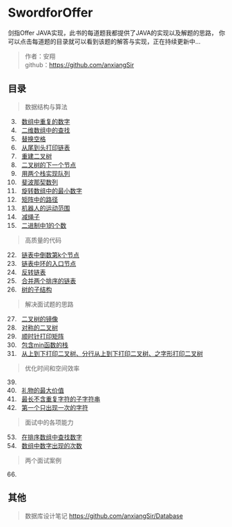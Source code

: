 <link href="markdown.css" rel="stylesheet"></link>

# SwordforOffer
剑指Offer JAVA实现，此书的每道题我都提供了JAVA的实现以及解题的思路，
你可以点击每道题的目录就可以看到该题的解答与实现，正在持续更新中...  

> 作者：安翔  
> github：https://github.com/anxiangSir

## 目录 
> 数据结构与算法 
3. &#160; [数组中重复的数字](/src/datastrcture/problem_03/readme.md)
4. &#160; [二维数组中的查找](/src/datastrcture/problem_04/readme.md)
5. &#160; [替换空格](/src/datastrcture/problem_05/readme.md)
6. &#160; [从尾到头打印链表](/src/datastrcture/problem_06/readme.md)
7. &#160; [重建二叉树](/src/datastrcture/problem_07/readme.md)
8. &#160; [二叉树的下一个节点](/src/datastrcture/problem_08/readme.md)
9. &#160; [用两个栈实现队列](/src/datastrcture/problem_09/readme.md)
10. &#160; [斐波那契数列](/src/datastrcture/problem_10/readme.md)
11. &#160; [旋转数组中的最小数字](/src/datastrcture/problem_11/readme.md)
12. &#160; [矩阵中的路径](/src/datastrcture/problem_12/readme.md)
13. &#160; [机器人的运动范围](/src/datastrcture/problem_13/readme.md)
14. &#160; [减绳子](/src/datastrcture/problem_14/readme.md)
15. &#160; [二进制中1的个数](/src/datastrcture/problem_15/readme.md)
> 高质量的代码
22. &#160; [链表中倒数第k个节点](/src/qualitycode/problem_22/readme.md)
23. &#160; [链表中环的入口节点](/src/qualitycode/problem_23/readme.md)
24. &#160; [反转链表](/src/qualitycode/problem_24/readme.md)
25. &#160; [合并两个排序的链表](/src/qualitycode/problem_25/readme.md)
26. &#160; [树的子结构](/src/qualitycode/problem_26/readme.md)
> 解决面试题的思路  
27. &#160; [二叉树的镜像](/src/qualitycode/problem_27/readme.md)
28. &#160; [对称的二叉树](/src/qualitycode/problem_28/readme.md)
29. &#160; [顺时针打印矩阵](/src/qualitycode/problem_29/readme.md)
30. &#160; [包含min函数的栈](/src/qualitycode/problem_30/readme.md)
32. &#160; [从上到下打印二叉树、分行从上到下打印二叉树、之字形打印二叉树](/src/qualitycode/problem_32/readme.md)  

> 优化时间和空间效率
39. 
47. &#160; [礼物的最大价值](/src/qualitycode/problem_47/readme.md)
48. &#160; [最长不含重复字符的子字符串](/src/qualitycode/problem_48/readme.md)
50. &#160; [第一个只出现一次的字符](/src/qualitycode/problem_50/readme.md)

> 面试中的各项能力
53. &#160; [在排序数组中查找数字](/src/qualitycode/problem_53/readme.md) 
56. &#160; [数组中数字出现的次数](/src/qualitycode/problem_56/readme.md) 
> 两个面试案例
66. 

## 其他
> 数据库设计笔记 https://github.com/anxiangSir/Database